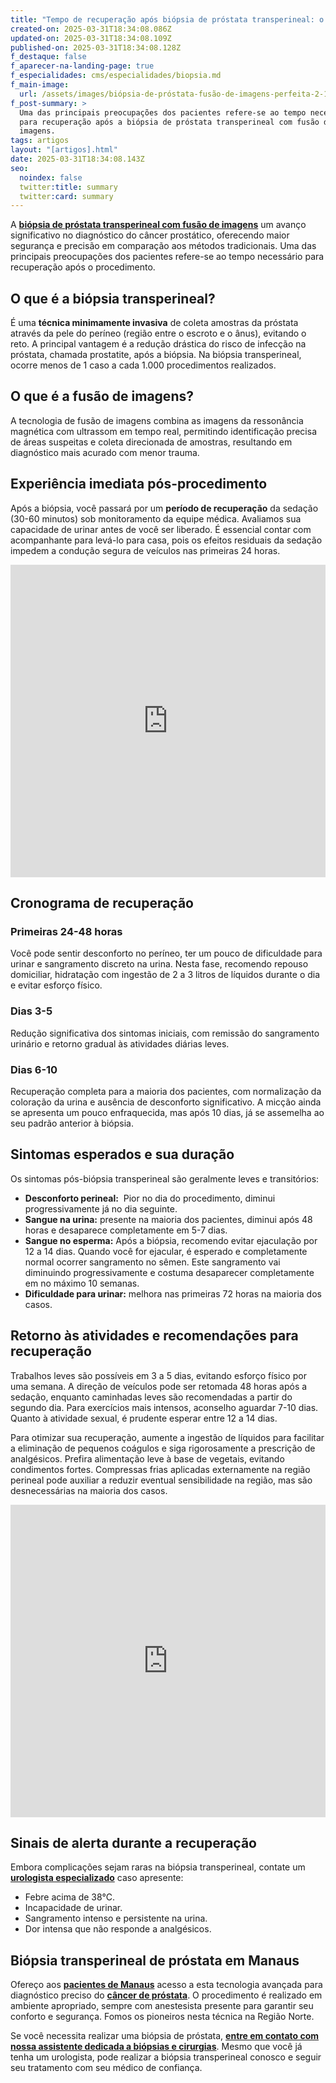 ```yaml
---
title: "Tempo de recuperação após biópsia de próstata transperineal: o que esperar?"
created-on: 2025-03-31T18:34:08.086Z
updated-on: 2025-03-31T18:34:08.109Z
published-on: 2025-03-31T18:34:08.128Z
f_destaque: false
f_aparecer-na-landing-page: true
f_especialidades: cms/especialidades/biopsia.md
f_main-image:
  url: /assets/images/biópsia-de-próstata-fusão-de-imagens-perfeita-2-1-.png
f_post-summary: >
  Uma das principais preocupações dos pacientes refere-se ao tempo necessário
  para recuperação após a biópsia de próstata transperineal com fusão de
  imagens.
tags: artigos
layout: "[artigos].html"
date: 2025-03-31T18:34:08.143Z
seo:
  noindex: false
  twitter:title: summary
  twitter:card: summary
---
```

A **[biópsia de próstata transperineal com fusão de imagens](https://uroconsult.com.br/biopsia-de-prostata-transperineal-com-fusao-de-imagens-manaus/)**  um avanço significativo no diagnóstico do câncer prostático, oferecendo maior segurança e precisão em comparação aos métodos tradicionais. Uma das principais preocupações dos pacientes refere-se ao tempo necessário para recuperação após o procedimento.

## O que é a biópsia transperineal?

É uma **técnica minimamente invasiva** de coleta amostras da próstata através da pele do períneo (região entre o escroto e o ânus), evitando o reto. A principal vantagem é a redução drástica do risco de infecção na próstata, chamada prostatite, após a biópsia. Na biópsia transperineal, ocorre menos de 1 caso a cada 1.000 procedimentos realizados.

## O que é a fusão de imagens?

A tecnologia de fusão de imagens combina as imagens da ressonância magnética com ultrassom em tempo real, permitindo identificação precisa de áreas suspeitas e coleta direcionada de amostras, resultando em diagnóstico mais acurado com menor trauma.

## Experiência imediata pós-procedimento

Após a biópsia, você passará por um **período de recuperação** da sedação (30-60 minutos) sob monitoramento da equipe médica. Avaliamos sua capacidade de urinar antes de você ser liberado. É essencial contar com acompanhante para levá-lo para casa, pois os efeitos residuais da sedação impedem a condução segura de veículos nas primeiras 24 horas.

<div style="text-align: center; margin-bottom: 20px;">
  <iframe
    width="100%"
    height="500"
    src="https://www.youtube.com/embed/TgSXaEAzg6c"
    title="Biópsia de próstata via transperineal com fusão de imagens: conheça as vantagens #BiópsiaDePróstata"
    frameborder="0"
    allow="accelerometer; autoplay; clipboard-write; encrypted-media; gyroscope; picture-in-picture; web-share"
    referrerpolicy="strict-origin-when-cross-origin"
    allowfullscreen
    id="responsive-video"
    style="max-width: 800px; margin: 0 auto; display: block;"
  ></iframe>
  <script>
    function adjustIframeHeight() {
      var iframe = document.getElementById('responsive-video');
      if (window.innerWidth < 768) {
        iframe.style.height = '300px'; // Altura para celular
      } else {
        iframe.style.height = '500px'; // Altura para desktop
      }
    }  </script>
</div>

## Cronograma de recuperação

### Primeiras 24-48 horas

Você pode sentir desconforto no períneo, ter um pouco de dificuldade para urinar e sangramento discreto na urina. Nesta fase, recomendo repouso domiciliar, hidratação com ingestão de 2 a 3 litros de líquidos durante o dia e evitar esforço físico. 

### Dias 3-5

Redução significativa dos sintomas iniciais, com remissão do sangramento urinário e retorno gradual às atividades diárias leves.

### Dias 6-10

Recuperação completa para a maioria dos pacientes, com normalização da coloração da urina e ausência de desconforto significativo. A micção ainda se apresenta um pouco enfraquecida, mas após 10 dias, já se assemelha ao seu padrão anterior à biópsia.

## Sintomas esperados e sua duração

Os sintomas pós-biópsia transperineal são geralmente leves e transitórios:

* **Desconforto perineal:**  Pior no dia do procedimento, diminui progressivamente já no dia seguinte.
* **Sangue na urina:** presente na maioria dos pacientes, diminui após 48 horas e desaparece completamente em 5-7 dias.
* **Sangue no esperma:** Após a biópsia, recomendo evitar ejaculação por 12 a 14 dias. Quando você for ejacular, é esperado e completamente normal ocorrer sangramento no sêmen. Este sangramento vai diminuindo progressivamente e costuma desaparecer completamente em no máximo 10 semanas.
* **Dificuldade para urinar:** melhora nas primeiras 72 horas na maioria dos casos.

## Retorno às atividades e recomendações para recuperação

Trabalhos leves são possíveis em 3 a 5 dias, evitando esforço físico por uma semana. A direção de veículos pode ser retomada 48 horas após a sedação, enquanto caminhadas leves são recomendadas a partir do segundo dia. Para exercícios mais intensos, aconselho aguardar 7-10 dias. Quanto à atividade sexual, é prudente esperar entre 12 a 14 dias.

Para otimizar sua recuperação, aumente a ingestão de líquidos para facilitar a eliminação de pequenos coágulos e siga rigorosamente a prescrição de analgésicos. Prefira alimentação leve à base de vegetais, evitando condimentos fortes. Compressas frias aplicadas externamente na região perineal pode auxiliar a reduzir eventual sensibilidade na região, mas são desnecessárias na maioria dos casos.

<div style="text-align: center; margin-bottom: 20px;">
  <iframe
    width="100%"
    height="500"
    src="https://www.youtube.com/embed/WHQ7VUIqQzU"
    title="Demonstração real de uma biópsia de próstata com fusão de imagens"
    frameborder="0"
    allow="accelerometer; autoplay; clipboard-write; encrypted-media; gyroscope; picture-in-picture; web-share"
    referrerpolicy="strict-origin-when-cross-origin"
    allowfullscreen
    id="responsive-video"
    style="max-width: 800px; margin: 0 auto; display: block;"
  ></iframe>
  <script>
    function adjustIframeHeight() {
      var iframe = document.getElementById('responsive-video');
      if (window.innerWidth < 768) {
        iframe.style.height = '300px'; // Altura para celular
      } else {
        iframe.style.height = '500px'; // Altura para desktop
      }
    }  </script>
</div>

## Sinais de alerta durante a recuperação

Embora complicações sejam raras na biópsia transperineal, contate um **[urologista especializado](https://uroconsult.com.br/artigos/urologista-em-manaus/)** caso apresente:

* Febre acima de 38°C.
* Incapacidade de urinar.
* Sangramento intenso e persistente na urina.
* Dor intensa que não responde a analgésicos.

## Biópsia transperineal de próstata em Manaus

Ofereço aos **[pacientes de Manaus](https://uroconsult.com.br/artigos/biopsia-de-prostata-transperineal-em-manaus/)** acesso a esta tecnologia avançada para diagnóstico preciso do **[câncer de próstata](https://uroconsult.com.br/artigos/cancer-de-prostata-a-importancia-do-diagnostico-precoce/)**. O procedimento é realizado em ambiente apropriado, sempre com anestesista presente para garantir seu conforto e segurança. Fomos os pioneiros nesta técnica na Região Norte.

Se você necessita realizar uma biópsia de próstata, **[entre em contato com nossa assistente dedicada a biópsias e cirurgias](https://api.whatsapp.com/send?phone=5592982252490)**. Mesmo que você já tenha um urologista, pode realizar a biópsia transperineal conosco e seguir seu tratamento com seu médico de confiança.